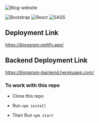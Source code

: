 ![Blog-website](https://socialify.git.ci/shelcia/Blog-website/image?description=1&font=Raleway&language=1&owner=1&pattern=Formal%20Invitation&theme=Dark)


![Bootstrap](https://img.shields.io/badge/Bootstrap-563D7C?style=for-the-badge&logo=bootstrap&logoColor=white)
![React](https://img.shields.io/badge/React-20232A?style=for-the-badge&logo=react&logoColor=61DAFB)
![SASS](https://img.shields.io/badge/Sass-CC6699?style=for-the-badge&logo=sass&logoColor=white)


## Deployment Link

https://bloggram.netlify.app/

## Backend Deployment Link

https://bloggram-backend.herokuapp.com/


### To work with this repo


- Clone this repo 

- Run <code>npm install</code>

- Then Run <code>npm start</code>
